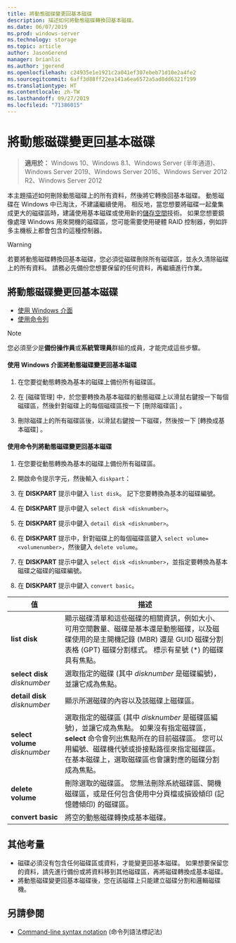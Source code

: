 ```yaml
---
title: 將動態磁碟變更回基本磁碟
description: 描述如何將動態磁碟轉換回基本磁碟。
ms.date: 06/07/2019
ms.prod: windows-server
ms.technology: storage
ms.topic: article
author: JasonGerend
manager: brianlic
ms.author: jgerend
ms.openlocfilehash: c24935e1e1921c2a041ef307ebeb71d10e2a4fe2
ms.sourcegitcommit: 6aff3d88ff22ea141a6ea6572a5ad8dd6321f199
ms.translationtype: HT
ms.contentlocale: zh-TW
ms.lasthandoff: 09/27/2019
ms.locfileid: "71386015"
---
```

# <a name="change-a-dynamic-disk-back-to-a-basic-disk"></a>將動態磁碟變更回基本磁碟

> **適用於：** Windows 10、Windows 8.1、Windows Server (半年通道)、Windows Server 2019、Windows Server 2016、Windows Server 2012 R2、Windows Server 2012

本主題描述如何刪除動態磁碟上的所有資料，然後將它轉換回基本磁碟。 動態磁碟在 Windows 中已淘汰，不建議繼續使用。 相反地，當您想要將磁碟一起彙集成更大的磁碟區時，建議使用基本磁碟或使用新的[儲存空間](https://support.microsoft.com/help/12438/windows-10-storage-spaces)技術。 如果您想要鏡像處理 Windows 用來開機的磁碟區，您可能需要使用硬體 RAID 控制器，例如許多主機板上都會包含的這種控制器。

> [!WARNING]
> 若要將動態磁碟轉換回基本磁碟，您必須從磁碟刪除所有磁碟區，並永久清除磁碟上的所有資料。 請務必先備份您想要保留的任何資料，再繼續進行作業。

## <a name="changing-a-dynamic-disk-back-to-a-basic-disk"></a>將動態磁碟變更回基本磁碟

-   [使用 Windows 介面](#to-change-a-dynamic-disk-back-to-a-basic-disk-using-the-windows-interface)
-   [使用命令列](#to-change-a-dynamic-disk-back-to-a-basic-disk-using-a-command-line)

> [!NOTE]
> 您必須至少是**備份操作員**或**系統管理員**群組的成員，才能完成這些步驟。

#### <a name="to-change-a-dynamic-disk-back-to-a-basic-disk-using-the-windows-interface"></a>使用 Windows 介面將動態磁碟變更回基本磁碟

1.  在您要從動態轉換為基本的磁碟上備份所有磁碟區。

2.  在 [磁碟管理] 中，於您要轉換為基本磁碟的動態磁碟上以滑鼠右鍵按一下每個磁碟區，然後針對磁碟上的每個磁碟區按一下 [刪除磁碟區]  。

3.  刪除磁碟上的所有磁碟區後，以滑鼠右鍵按一下磁碟，然後按一下 [轉換成基本磁碟]  。

#### <a name="to-change-a-dynamic-disk-back-to-a-basic-disk-using-a-command-line"></a>使用命令列將動態磁碟變更回基本磁碟

1.  在您要從動態轉換為基本的磁碟上備份所有磁碟區。

2.  開啟命令提示字元，然後輸入 `diskpart`：

3.  在 **DISKPART** 提示中鍵入 `list disk`。 記下您要轉換為基本的磁碟編號。

4.  在 **DISKPART** 提示中鍵入 `select disk <disknumber>`。

5.  在 **DISKPART** 提示中鍵入 `detail disk <disknumber>`。

6.  在 **DISKPART** 提示中，針對磁碟上的每個磁碟區鍵入 `select volume= <volumenumber>`，然後鍵入 `delete volume`。

7.  在 **DISKPART** 提示中鍵入 `select disk <disknumber>`，並指定要轉換為基本磁碟之磁碟的磁碟編號。

8.  在 **DISKPART** 提示中鍵入 `convert basic`。


| 值  | 描述 |
| --- | --- |
| **list disk**                         | 顯示磁碟清單和這些磁碟的相關資訊，例如大小、可用空間數量、磁碟是基本還是動態磁碟，以及磁碟使用的是主開機記錄 (MBR) 還是 GUID 磁碟分割表格 (GPT) 磁碟分割樣式。 標示有星號 (*) 的磁碟具有焦點。 |
| **select disk** <em>disknumber</em>   | 選取指定的磁碟 (其中 <em>disknumber</em> 是磁碟編號)，並讓它成為焦點。  |
| **detail disk** <em>disknumber</em>   | 顯示所選磁碟的內容以及該磁碟上磁碟區。  |
| **select volume** <em>disknumber</em> | 選取指定的磁碟區 (其中 <em>disknumber</em> 是磁碟區編號)，並讓它成為焦點。 如果沒有指定磁碟區，**select** 命令會列出焦點所在的目前磁碟區。 您可以用編號、磁碟機代號或掛接點路徑來指定磁碟區。 在基本磁碟上，選取磁碟區也會讓對應的磁碟分割成為焦點。 |
| **delete volume**                     | 刪除選取的磁碟區。 您無法刪除系統磁碟區、開機磁碟區，或是任何包含使用中分頁檔或損毀傾印 (記憶體傾印) 的磁碟區。 |
| **convert basic** | 將空的動態磁碟轉換成基本磁碟。  |

## <a name="additional-considerations"></a>其他考量

-   磁碟必須沒有包含任何磁碟區或資料，才能變更回基本磁碟。 如果想要保留您的資料，請先進行備份或將資料移到其他磁碟區，再將磁碟轉換成基本磁碟。
-   將動態磁碟變更回基本磁碟後，您在該磁碟上只能建立磁碟分割和邏輯磁碟機。

## <a name="see-also"></a>另請參閱

-   [Command-line syntax notation](https://technet.microsoft.com/library/cc742449(v=ws.11).aspx) (命令列語法標記法)